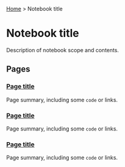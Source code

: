 [Home](../Home) > Notebook title

# Notebook title

Description of notebook scope and contents.


## Pages

### [Page title](page1)

Page summary, including some `code` or links.

### [Page title](page2)

Page summary, including some `code` or links.

### [Page title](page3)

Page summary, including some `code` or links.
